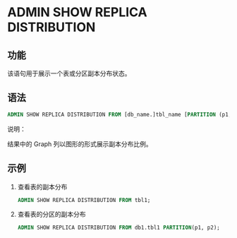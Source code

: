 # ADMIN SHOW REPLICA DISTRIBUTION

## 功能

该语句用于展示一个表或分区副本分布状态。

## 语法

```sql
ADMIN SHOW REPLICA DISTRIBUTION FROM [db_name.]tbl_name [PARTITION (p1, ...)];
```

说明：

结果中的 Graph 列以图形的形式展示副本分布比例。

## 示例

1. 查看表的副本分布

    ```sql
    ADMIN SHOW REPLICA DISTRIBUTION FROM tbl1;
    ```

2. 查看表的分区的副本分布

    ```sql
    ADMIN SHOW REPLICA DISTRIBUTION FROM db1.tbl1 PARTITION(p1, p2);
    ```
